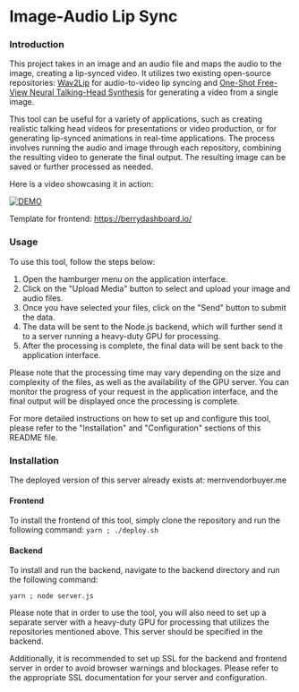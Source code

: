 # Image-Audio Lip Sync
### Introduction
This project takes in an image and an audio file and maps the audio to the image, creating a lip-synced video. It utilizes two existing open-source repositories: [Wav2Lip](https://github.com/Rudrabha/Wav2Lip) for audio-to-video lip syncing and [One-Shot Free-View Neural Talking-Head Synthesis](https://github.com/zhanglonghao1992/One-Shot_Free-View_Neural_Talking_Head_Synthesis) for generating a video from a single image.

This tool can be useful for a variety of applications, such as creating realistic talking head videos for presentations or video production, or for generating lip-synced animations in real-time applications. The process involves running the audio and image through each repository, combining the resulting video to generate the final output. The resulting image can be saved or further processed as needed.

Here is a video showcasing it in action: 

[![DEMO](https://img.youtube.com/vi/Ya2XJZz7N8w/0.jpg)](https://www.youtube.com/watch?v=Ya2XJZz7N8w) 

Template for frontend: https://berrydashboard.io/

### Usage 

To use this tool, follow the steps below:

1. Open the hamburger menu on the application interface.
2. Click on the "Upload Media" button to select and upload your image and audio files.
3. Once you have selected your files, click on the "Send" button to submit the data.
4. The data will be sent to the Node.js backend, which will further send it to a server running a heavy-duty GPU for processing.
5. After the processing is complete, the final data will be sent back to the application interface.

Please note that the processing time may vary depending on the size and complexity of the files, as well as the availability of the GPU server. You can monitor the progress of your request in the application interface, and the final output will be displayed once the processing is complete.

For more detailed instructions on how to set up and configure this tool, please refer to the "Installation" and "Configuration" sections of this README file.

### Installation
The deployed version of this server already exists at: mernvendorbuyer.me
#### Frontend
To install the frontend of this tool, simply clone the repository and run the following command:
`yarn ; ./deploy.sh`

#### Backend
To install and run the backend, navigate to the backend directory and run the following command:

`yarn ; node server.js`

Please note that in order to use the tool, you will also need to set up a separate server with a heavy-duty GPU for processing that utilizes the repositories mentioned above. This server should be specified in the backend. 

Additionally, it is recommended to set up SSL for the backend and frontend server in order to avoid browser warnings and blockages. Please refer to the appropriate SSL documentation for your server and configuration.
